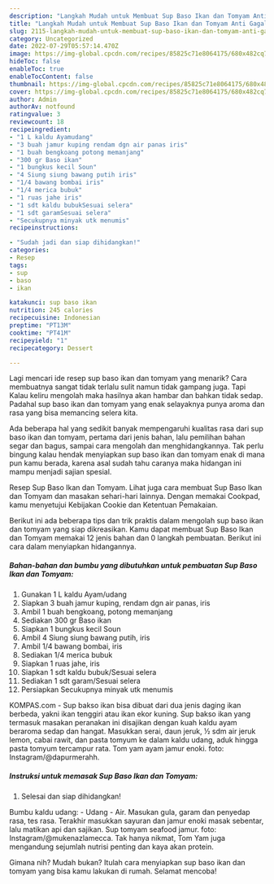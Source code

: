 ```yaml
---
description: "Langkah Mudah untuk Membuat Sup Baso Ikan dan Tomyam Anti Gagal"
title: "Langkah Mudah untuk Membuat Sup Baso Ikan dan Tomyam Anti Gagal"
slug: 2115-langkah-mudah-untuk-membuat-sup-baso-ikan-dan-tomyam-anti-gagal
category: Uncategorized
date: 2022-07-29T05:57:14.470Z
image: https://img-global.cpcdn.com/recipes/85825c71e8064175/680x482cq70/sup-baso-ikan-dan-tomyam-foto-resep-utama.jpg
hideToc: false
enableToc: true
enableTocContent: false
thumbnail: https://img-global.cpcdn.com/recipes/85825c71e8064175/680x482cq70/sup-baso-ikan-dan-tomyam-foto-resep-utama.jpg
cover: https://img-global.cpcdn.com/recipes/85825c71e8064175/680x482cq70/sup-baso-ikan-dan-tomyam-foto-resep-utama.jpg
author: Admin
authorAv: notfound
ratingvalue: 3
reviewcount: 18
recipeingredient:
- "1 L kaldu Ayamudang"
- "3 buah jamur kuping rendam dgn air panas iris"
- "1 buah bengkoang potong memanjang"
- "300 gr Baso ikan"
- "1 bungkus kecil Soun"
- "4 Siung siung bawang putih iris"
- "1/4 bawang bombai iris"
- "1/4 merica bubuk"
- "1 ruas jahe iris"
- "1 sdt kaldu bubukSesuai selera"
- "1 sdt garamSesuai selera"
- "Secukupnya minyak utk menumis"
recipeinstructions:

- "Sudah jadi dan siap dihidangkan!"
categories:
- Resep
tags:
- sup
- baso
- ikan

katakunci: sup baso ikan 
nutrition: 245 calories
recipecuisine: Indonesian
preptime: "PT13M"
cooktime: "PT41M"
recipeyield: "1"
recipecategory: Dessert

---
```



Lagi mencari ide resep sup baso ikan dan tomyam yang menarik? Cara membuatnya sangat tidak terlalu sulit namun tidak gampang juga. Tapi Kalau keliru mengolah maka hasilnya akan hambar dan bahkan tidak sedap. Padahal sup baso ikan dan tomyam yang enak selayaknya punya aroma dan rasa yang bisa memancing selera kita.


Ada beberapa hal yang sedikit banyak mempengaruhi kualitas rasa dari sup baso ikan dan tomyam, pertama dari jenis bahan, lalu pemilihan bahan segar dan bagus, sampai cara mengolah dan menghidangkannya. Tak perlu bingung kalau hendak menyiapkan sup baso ikan dan tomyam enak di mana pun kamu berada, karena asal sudah tahu caranya maka hidangan ini mampu menjadi sajian spesial.

Resep Sup Baso Ikan dan Tomyam. Lihat juga cara membuat Sup Baso Ikan dan Tomyam dan masakan sehari-hari lainnya. Dengan memakai Cookpad, kamu menyetujui Kebijakan Cookie dan Ketentuan Pemakaian.


Berikut ini ada beberapa tips dan trik praktis dalam mengolah sup baso ikan dan tomyam yang siap dikreasikan. Kamu dapat membuat Sup Baso Ikan dan Tomyam memakai 12 jenis bahan dan 0 langkah pembuatan. Berikut ini cara dalam menyiapkan hidangannya.

<!--inarticleads1-->

##### Bahan-bahan dan bumbu yang dibutuhkan untuk pembuatan Sup Baso Ikan dan Tomyam:

1. Gunakan 1 L kaldu Ayam/udang
1. Siapkan 3 buah jamur kuping, rendam dgn air panas, iris
1. Ambil 1 buah bengkoang, potong memanjang
1. Sediakan 300 gr Baso ikan
1. Siapkan 1 bungkus kecil Soun
1. Ambil 4 Siung siung bawang putih, iris
1. Ambil 1/4 bawang bombai, iris
1. Sediakan 1/4 merica bubuk
1. Siapkan 1 ruas jahe, iris
1. Siapkan 1 sdt kaldu bubuk/Sesuai selera
1. Sediakan 1 sdt garam/Sesuai selera
1. Persiapkan Secukupnya minyak utk menumis


KOMPAS.com - Sup bakso ikan bisa dibuat dari dua jenis daging ikan berbeda, yakni ikan tenggiri atau ikan ekor kuning. Sup bakso ikan yang termasuk masakan peranakan ini disajikan dengan kuah kaldu ayam beraroma sedap dan hangat. Masukkan serai, daun jeruk, ½ sdm air jeruk lemon, cabai rawit, dan pasta tomyum ke dalam kaldu udang, aduk hingga pasta tomyum tercampur rata. Tom yam ayam jamur enoki. foto: Instagram/@dapurmerahh. 

<!--inarticleads2-->

##### Instruksi untuk memasak Sup Baso Ikan dan Tomyam:


1. Selesai dan siap dihidangkan!

Bumbu kaldu udang: - Udang - Air. Masukan gula, garam dan penyedap rasa, tes rasa. Terakhir masukkan sayuran dan jamur enoki masak sebentar, lalu matikan api dan sajikan. Sup tomyam seafood jamur. foto: Instagram/@mukenazlamecca. Tak hanya nikmat, Tom Yam juga mengandung sejumlah nutrisi penting dan kaya akan protein. 

Gimana nih? Mudah bukan? Itulah cara menyiapkan sup baso ikan dan tomyam yang bisa kamu lakukan di rumah. Selamat mencoba!
